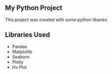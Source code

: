 ## My Python Project
This project was created with some python libaries

## Libraries Used
- Pandas
- Matplotlib
- Seaborn
- Plotly
- Hv Plot